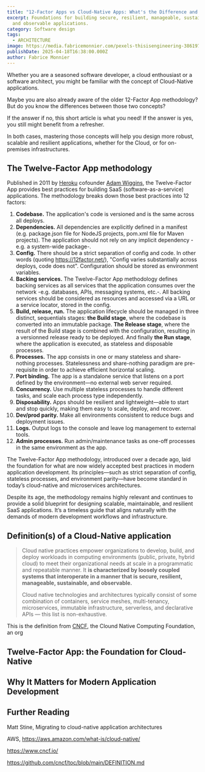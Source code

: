 ```yaml
---
title: "12-Factor Apps vs Cloud-Native Apps: What's the Difference and Why It Matters"
excerpt: Foundations for building secure, resilient, manageable, sustainable,
  and observable applications.
category: Software design
tags:
  - ARCHITECTURE
image: https://media.fabricemonnier.com/pexels-thisisengineering-3861972.jpg
publishDate: 2025-04-18T16:38:00.000Z
author: Fabrice Monnier
---
```

Whether you are a seasoned software developer, a cloud enthousiast or a software architect, you might be familiar with the concept of Cloud-Native applications. 

Maybe you are also already aware of the older 12-Factor App methodology? But do you know the differences between those two concepts?

If the answer if no, this short article is what you need! If the answer is yes, you still might benefit from a refresher.

In both cases, mastering those concepts will help you design more robust, scalable and resilient applications, whether for the Cloud, or for on-premises infrastructures.

## The Twelve-Factor App methodology

Published in 2011 by [Heroku](https://www.heroku.com/) cofounder [Adam Wiggins](https://adamwiggins.com), the Twelve-Factor App provides best practices for building SaaS (software-as-a-service) applications. The methodology breaks down those best practices  into 12 factors:

1. **Codebase.** The application's code is versioned and is the same across all deploys.
2. **Dependencies.** All dependencies are explicitly defined in a manifest (e.g. package.json file for NodeJS projects, pom.xml file for Maven projects). The application should not rely on any implicit dependency -e.g. a system-wide package-. 
3. **Config.** There should be a strict separation of config and code. In other words (quoting <https://12factor.net/>), "Config varies substantially across deploys, code does not". Configuration should be stored as environment variables.
4. **Backing services.** The Twelve-Factor App methodology defines backing services as all services that the application consumes over the network -e.g. databases, APIs, messaging systems, etc.-. All backing services should be considered as resources and accessed via a URL or a service locator, stored in the config.
5. **Build, release, run.** The application lifecycle should be managed in three distinct, sequentials stages: **the Build stage**, where the codebase is converted into an immutable package. **The Release stage**, where the result of the Build stage is combined with the configuration, resulting in a versionned release ready to be deployed. And finally **the Run stage**, where the application is executed, as stateless and disposable processes. 
6. **Processes.** The app consists in one or many stateless  and share-nothing processes. Statelessness and share-nothing paradigm are pre-requisite in order to achieve efficient horizontal scaling.
7. **Port binding.** The app is a standalone service that listens on a port defined by the environment—no external web server required.
8. **Concurrency.** Use multiple stateless processes to handle different tasks, and scale each process type independently.
9. **Disposability.** Apps should be resilient and lightweight—able to start and stop quickly, making them easy to scale, deploy, and recover.
10. **Dev/prod parity.** Make all environments consistent to reduce bugs and deployment issues.
11. **Logs.** Output logs to the console and leave log management to external tools.
12. **Admin processes.** Run admin/maintenance tasks as one-off processes in the same environment as the app.

The Twelve-Factor App methodology, introduced over a decade ago, laid the foundation for what are now widely accepted best practices in modern application development. Its principles—such as strict separation of config, stateless processes, and environment parity—have become standard in today’s cloud-native and microservices architectures.

Despite its age, the methodology remains highly relevant and continues to provide a solid blueprint for designing scalable, maintainable, and resilient SaaS applications. It’s a timeless guide that aligns naturally with the demands of modern development workflows and infrastructure.

## Definition(s) of a Cloud-Native application

> Cloud native practices empower organizations to develop, build, and deploy workloads in computing environments (public, private, hybrid cloud) to meet their organizational needs at scale in a programmatic and repeatable manner. It **is characterized by loosely coupled systems that interoperate in a manner that is secure, resilient, manageable, sustainable, and observable.**
>
> Cloud native technologies and architectures typically consist of some combination of containers, service meshes, multi-tenancy, microservices, immutable infrastructure, serverless, and declarative APIs — this list is non-exhaustive.

This is the definition from [CNCF](https://www.cncf.io/), the Clound Native Computing Foundation, an org 

## Twelve-Factor App: the Foundation for Cloud-Native

## Why It Matters for Modern Application Development

## Further Reading

Matt Stine, Migrating to cloud-native application architectures

AWS, https://aws.amazon.com/what-is/cloud-native/

https://www.cncf.io/

https://github.com/cncf/toc/blob/main/DEFINITION.md
